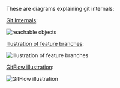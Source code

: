 These are diagrams explaining git internals:

[Git Internals](https://git-scm.com/book/en/v2/Git-Internals-Git-Objects):

![reachable objects](https://git-scm.com/book/en/v2/images/data-model-3.png)

[Illustration of feature branches](https://the-turing-way.netlify.app/reproducible-research/vcs/vcs-git-branches.html):

![Illustration of feature branches](https://the-turing-way.netlify.app/_images/sub-branch.png)

[GitFlow illustration](https://nvie.com/posts/a-successful-git-branching-model/):

![GitFlow illustration](https://nvie.com/img/git-model@2x.png)
